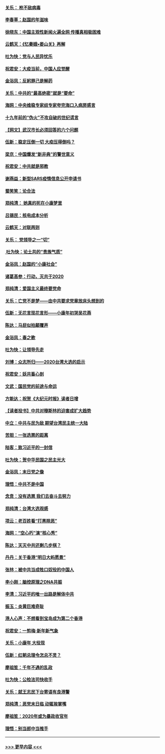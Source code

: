#### [关乐： 枪不敌病毒](../pages/nsc993/n11826746.md?t=01281955) 
#### [李春草：赵国的年滋味](../pages/nsc993/n11826321.md?t=01281955) 
#### [徐晓东：中国主观性新闻火遍全网 传播真相极困难](../pages/nsc993/n11826508.md?t=01281955) 
#### [云鹤天：《忆秦娥▪娄山关》再解](../pages/nsc993/n11824682.md?t=01281955) 
#### [吐为快：党与人民异忧乐](../pages/nsc993/n11824660.md?t=01281955) 
#### [祝君安：大疫当前，中国人应觉醒](../pages/nsc993/n11821946.md?t=01281955) 
#### [金浴凤：反躬罪己是解药](../pages/nsc993/n11820280.md?t=01281955) 
#### [关乐：中共的“最高绝密”就是“要命”](../pages/nsc993/n11816946.md?t=01281955) 
#### [海网：中央维稳专家组专家夸完海口入病房感言](../pages/nsc993/n11815138.md?t=01281955) 
#### [十九年前的“伪火”不攻自破的世纪谎言](../pages/nsc993/n11813238.md?t=01281955) 
#### [【网文】武汉市长必须回答的六个问题](../pages/nsc993/n11813848.md?t=01281955) 
#### [伍新：稳定压倒一切 大疫压得倒吗？](../pages/nsc993/n11812634.md?t=01281955) 
#### [梁京：中国爆发“新非典”的警世意义](../pages/nsc993/n11812554.md?t=01281955) 
#### [祝君安：中共就是邪教](../pages/nsc993/n11812431.md?t=01281955) 
#### [谢燕益：新型SARS疫情信息公开申请书](../pages/nsc993/n11808840.md?t=01281955) 
#### [蜀笑笑：论合法](../pages/nsc993/n11808064.md?t=01281955) 
#### [郑纯清： 她真的死在小康梦里](../pages/nsc993/n11806623.md?t=01281955) 
#### [吕锡民：核电成本分析](../pages/nsc993/n11806284.md?t=01281955) 
#### [云鹤天：对联两则](../pages/nsc993/n11805957.md?t=01281955) 
#### [关乐： 党领导之一“切”](../pages/nsc993/n11804505.md?t=01281955) 
#### [ 吐为快：论土共的“贵族气质”](../pages/nsc993/n11804490.md?t=01281955) 
#### [金浴凤：赵国的“小康社会”](../pages/nsc993/n11804452.md?t=01281955) 
#### [诸葛高参：行动，灭共于2020](../pages/nsc993/n11804120.md?t=01281955) 
#### [郑纯清：爱国主义最终要党命](../pages/nsc993/n11802197.md?t=01281955) 
#### [关乐：亡党不是梦——由中共要求党章放床头想到的](../pages/nsc993/n11802156.md?t=01281955) 
#### [伍新：无花言现花言形——小康年初哭吴花燕](../pages/nsc993/n11800044.md?t=01281955) 
#### [陈达：马屁似拍颠覆声](../pages/nsc993/n11800010.md?t=01281955) 
#### [金浴凤：春之歌](../pages/nsc993/n11797687.md?t=01281955) 
#### [吐为快：让领导先走](../pages/nsc993/n11797512.md?t=01281955) 
#### [刘博：众志所归——2020台湾大选的启示](../pages/nsc993/n11796878.md?t=01281955) 
#### [祝君安：妖共畜心剖](../pages/nsc993/n11794273.md?t=01281955) 
#### [文武：国民党的前途与命运](../pages/nsc993/n11794198.md?t=01281955) 
#### [方能达：祝贺《大纪元时报》读者日增](../pages/nsc993/n11793807.md?t=01281955) 
#### [【读者投书】中共对穆斯林的迫害成扩大趋势](../pages/nsc993/n11791371.md?t=01281955) 
#### [中立：中共与民为敌 期望台湾民主统一大陆](../pages/nsc993/n11790392.md?t=01281955) 
#### [苦胆：一张选票的距离](../pages/nsc993/n11788914.md?t=01281955) 
#### [陆客：致习近平的一封信](../pages/nsc993/n11788867.md?t=01281955) 
#### [吐为快：贺中华民国之民主光大](../pages/nsc993/n11788618.md?t=01281955) 
#### [金浴凤：末日党之像](../pages/nsc993/n11787475.md?t=01281955) 
#### [理悟：中共不是中国](../pages/nsc993/n11787463.md?t=01281955) 
#### [念贲：没有选票  我们去奋斗去努力](../pages/nsc993/n11787398.md?t=01281955) 
#### [郑纯清：台湾大选观感](../pages/nsc993/n11786210.md?t=01281955) 
#### [项云：老百姓看“打黑除恶”](../pages/nsc993/n11785398.md?t=01281955) 
#### [海网：“空心朽”演“核心秀”](../pages/nsc993/n11783874.md?t=01281955) 
#### [陈达：天灭中共还剩几步棋？](../pages/nsc993/n11783719.md?t=01281955) 
#### [丹丹：关于香港“明日大屿愿景”](../pages/nsc993/n11783273.md?t=01281955) 
#### [张林：被中共当成牲口奴役的中国人](../pages/nsc993/n11782397.md?t=01281955) 
#### [李小刚：脑控原理之DNA共振](../pages/nsc993/n11780962.md?t=01281955) 
#### [李清：习近平的唯一出路是解体中共](../pages/nsc993/n11780866.md?t=01281955) 
#### [振玉：炎黄巨难奇耻](../pages/nsc993/n11779632.md?t=01281955) 
#### [港人心声：不想看到宝岛成为第二个香港](../pages/nsc993/n11778817.md?t=01281955) 
#### [祝君安：一剪梅‧新年新气象](../pages/nsc993/n11776340.md?t=01281955) 
#### [关乐：小康年 大役现](../pages/nsc993/n11774213.md?t=01281955) 
#### [伍新：红朝总理令怎总不灵？](../pages/nsc993/n11770813.md?t=01281955) 
#### [廖祖笙：千年不遇的乱政](../pages/nsc993/n11770373.md?t=01281955) 
#### [吐为快：公检法司快收手](../pages/nsc993/n11770359.md?t=01281955) 
#### [关乐：就王志民下台寄语有良港警](../pages/nsc993/n11769903.md?t=01281955) 
#### [郑纯清：恶党末日临 动辄挨掌嘴](../pages/nsc993/n11769356.md?t=01281955) 
#### [廖祖笙：2020年或为暴政收官年](../pages/nsc993/n11768216.md?t=01281955) 
#### [理悟：别当郎中当推手](../pages/nsc993/n11768243.md?t=01281955) 

----
#### [ >>> 更早内容 <<< ](../indexes/nsc993-earlier.md)
